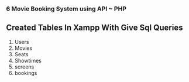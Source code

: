 ### 6 Movie Booking System using API ~ PHP


## Created Tables In Xampp With Give Sql Queries
1. Users
2. Movies
3. Seats
4. Showtimes
5. screens
6. bookings
